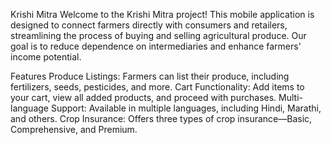 Krishi Mitra
Welcome to the Krishi Mitra project! This mobile application is designed to connect farmers directly with consumers and retailers, streamlining the process of buying and selling agricultural produce. Our goal is to reduce dependence on intermediaries and enhance farmers' income potential.

Features
Produce Listings: Farmers can list their produce, including fertilizers, seeds, pesticides, and more.
Cart Functionality: Add items to your cart, view all added products, and proceed with purchases.
Multi-language Support: Available in multiple languages, including Hindi, Marathi, and others.
Crop Insurance: Offers three types of crop insurance—Basic, Comprehensive, and Premium.
